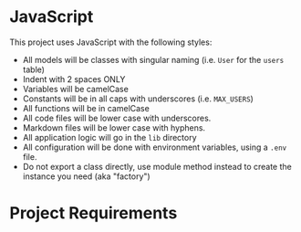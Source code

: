 # JavaScript

This project uses JavaScript with the following styles:

- All models will be classes with singular naming (i.e. `User` for the `users` table)
- Indent with 2 spaces ONLY
- Variables will be camelCase
- Constants will be in all caps with underscores (i.e. `MAX_USERS`)
- All functions will be in camelCase
- All code files will be lower case with underscores.
- Markdown files will be lower case with hyphens.
- All application logic will go in the `lib` directory
- All configuration will be done with environment variables, using a `.env` file.
- Do not export a class directly, use module method instead to create the instance you need (aka "factory")

# Project Requirements